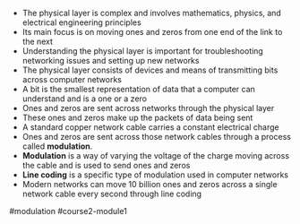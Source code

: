 -   The physical layer is complex and involves mathematics, physics, and electrical engineering principles
-   Its main focus is on moving ones and zeros from one end of the link to the next
-   Understanding the physical layer is important for troubleshooting networking issues and setting up new networks
-   The physical layer consists of devices and means of transmitting bits across computer networks
-   A bit is the smallest representation of data that a computer can understand and is a one or a zero
-   Ones and zeros are sent across networks through the physical layer
-   These ones and zeros make up the packets of data being sent
-   A standard copper network cable carries a constant electrical charge
-   Ones and zeros are sent across those network cables through a process called **modulation**.
-   **Modulation** is a way of varying the voltage of the charge moving across the cable and is used to send ones and zeros
-   **Line coding** is a specific type of modulation used in computer networks
-   Modern networks can move 10 billion ones and zeros across a single network cable every second through line coding

#modulation #course2-module1 